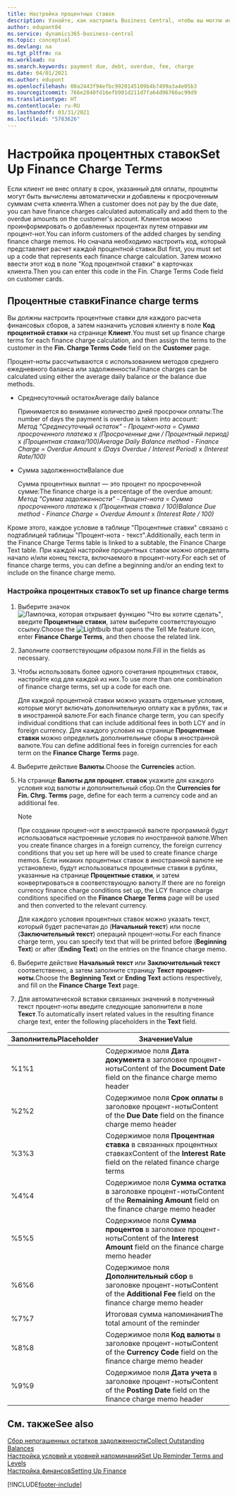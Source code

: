 ```yaml
---
title: Настройка процентных ставок
description: Узнайте, как настроить Business Central, чтобы вы могли информировать клиентов о дополнительных расходах, отправляя напоминания о финансовых расходах.
author: edupont04
ms.service: dynamics365-business-central
ms.topic: conceptual
ms.devlang: na
ms.tgt_pltfrm: na
ms.workload: na
ms.search.keywords: payment due, debt, overdue, fee, charge
ms.date: 04/01/2021
ms.author: edupont
ms.openlocfilehash: 08a2443f94efbc9920145109b4b7499a3a4e05b3
ms.sourcegitcommit: 766e2840fd16efb901d211d7fa64d96766ac99d9
ms.translationtype: HT
ms.contentlocale: ru-RU
ms.lasthandoff: 03/31/2021
ms.locfileid: "5783626"
---
```

# <a name="set-up-finance-charge-terms"></a><span data-ttu-id="3d2e6-103">Настройка процентных ставок</span><span class="sxs-lookup"><span data-stu-id="3d2e6-103">Set Up Finance Charge Terms</span></span>

<span data-ttu-id="3d2e6-104">Если клиент не внес оплату в срок, указанный для оплаты, проценты могут быть вычислены автоматически и добавлены к просроченным суммам счета клиента.</span><span class="sxs-lookup"><span data-stu-id="3d2e6-104">When a customer does not pay by the due date, you can have finance charges calculated automatically and add them to the overdue amounts on the customer's account.</span></span> <span data-ttu-id="3d2e6-105">Клиентов можно проинформировать о добавленных процентах путем отправки им процент-нот.</span><span class="sxs-lookup"><span data-stu-id="3d2e6-105">You can inform customers of the added charges by sending finance charge memos.</span></span> <span data-ttu-id="3d2e6-106">Но сначала необходимо настроить код, который представляет расчет каждой процентной ставки.</span><span class="sxs-lookup"><span data-stu-id="3d2e6-106">But first, you must set up a code that represents each finance charge calculation.</span></span> <span data-ttu-id="3d2e6-107">Затем можно ввести этот код в поле "Код процентной ставки" в карточках клиента.</span><span class="sxs-lookup"><span data-stu-id="3d2e6-107">Then you can enter this code in the Fin. Charge Terms Code field on customer cards.</span></span>  

## <a name="finance-charge-terms"></a><span data-ttu-id="3d2e6-108">Процентные ставки</span><span class="sxs-lookup"><span data-stu-id="3d2e6-108">Finance charge terms</span></span>

<span data-ttu-id="3d2e6-109">Вы должны настроить процентные ставки для каждого расчета финансовых сборов, а затем назначить условия клиенту в поле **Код процентной ставки** на странице **Клиент**.</span><span class="sxs-lookup"><span data-stu-id="3d2e6-109">You must set up finance charge terms for each finance charge calculation, and then assign the terms to the customer in the **Fin. Charge Terms Code** field on the **Customer** page.</span></span>

<span data-ttu-id="3d2e6-110">Процент-ноты рассчитываются с использованием методов среднего ежедневного баланса или задолженности.</span><span class="sxs-lookup"><span data-stu-id="3d2e6-110">Finance charges can be calculated using either the average daily balance or the balance due methods.</span></span>

* <span data-ttu-id="3d2e6-111">Среднесуточный остаток</span><span class="sxs-lookup"><span data-stu-id="3d2e6-111">Average daily balance</span></span>  
  
  <span data-ttu-id="3d2e6-112">Принимается во внимание количество дней просрочки оплаты:</span><span class="sxs-lookup"><span data-stu-id="3d2e6-112">The number of days the payment is overdue is taken into account:</span></span>  
  <span data-ttu-id="3d2e6-113">*Метод "Среднесуточный остаток"* - *Процент-нота* = *Сумма просроченного платежа* x *(Просроченные дни / Процентный период)* x *(Процентная ставка/100)*</span><span class="sxs-lookup"><span data-stu-id="3d2e6-113">*Average Daily Balance method* - *Finance Charge* = *Overdue Amount* x *(Days Overdue / Interest Period)* x *(Interest Rate/100)*</span></span>

* <span data-ttu-id="3d2e6-114">Сумма задолженности</span><span class="sxs-lookup"><span data-stu-id="3d2e6-114">Balance due</span></span>  
  
  <span data-ttu-id="3d2e6-115">Сумма процентных выплат — это процент по просроченной сумме:</span><span class="sxs-lookup"><span data-stu-id="3d2e6-115">The finance charge is a percentage of the overdue amount:</span></span>  
  <span data-ttu-id="3d2e6-116">*Метод "Сумма задолженности"* - *Процент-нота* = *Сумма просроченного платежа* x *(Процентная ставка / 100)*</span><span class="sxs-lookup"><span data-stu-id="3d2e6-116">*Balance Due method* - *Finance Charge* = *Overdue Amount* x *(Interest Rate / 100)*</span></span>

<span data-ttu-id="3d2e6-117">Кроме этого, каждое условие в таблице "Процентные ставки" связано с подтаблицей таблицы "Процент-нота - текст".</span><span class="sxs-lookup"><span data-stu-id="3d2e6-117">Additionally, each term in the Finance Charge Terms table is linked to a subtable, the Finance Charge Text table.</span></span> <span data-ttu-id="3d2e6-118">При каждой настройке процентных ставок можно определять начало и/или конец текста, включаемого в процент-ноту.</span><span class="sxs-lookup"><span data-stu-id="3d2e6-118">For each set of finance charge terms, you can define a beginning and/or an ending text to include on the finance charge memo.</span></span>

### <a name="to-set-up-finance-charge-terms"></a><span data-ttu-id="3d2e6-119">Настройка процентных ставок</span><span class="sxs-lookup"><span data-stu-id="3d2e6-119">To set up finance charge terms</span></span>

1. <span data-ttu-id="3d2e6-120">Выберите значок ![Лампочка, которая открывает функцию "Что вы хотите сделать"](media/ui-search/search_small.png "Что вы хотите сделать"), введите **Процентные ставки**, затем выберите соответствующую ссылку.</span><span class="sxs-lookup"><span data-stu-id="3d2e6-120">Choose the ![Lightbulb that opens the Tell Me feature](media/ui-search/search_small.png "Tell me what you want to do") icon, enter **Finance Charge Terms**, and then choose the related link.</span></span>  
2. <span data-ttu-id="3d2e6-121">Заполните соответствующим образом поля.</span><span class="sxs-lookup"><span data-stu-id="3d2e6-121">Fill in the fields as necessary.</span></span>
3. <span data-ttu-id="3d2e6-122">Чтобы использовать более одного сочетания процентных ставок, настройте код для каждой из них.</span><span class="sxs-lookup"><span data-stu-id="3d2e6-122">To use more than one combination of finance charge terms, set up a code for each one.</span></span>

    <span data-ttu-id="3d2e6-123">Для каждой процентной ставки можно указать отдельные условия, которые могут включать дополнительную оплату как в рублях, так и в иностранной валюте.</span><span class="sxs-lookup"><span data-stu-id="3d2e6-123">For each finance charge term, you can specify individual conditions that can include additional fees in both LCY and in foreign currency.</span></span> <span data-ttu-id="3d2e6-124">Для каждого условия на странице **Процентные ставки** можно определить дополнительные сборы в иностранной валюте.</span><span class="sxs-lookup"><span data-stu-id="3d2e6-124">You can define additional fees in foreign currencies for each term on the **Finance Charge Terms** page.</span></span>
4. <span data-ttu-id="3d2e6-125">Выберите действие **Валюты**.</span><span class="sxs-lookup"><span data-stu-id="3d2e6-125">Choose the **Currencies** action.</span></span>
5. <span data-ttu-id="3d2e6-126">На странице **Валюты для процент. ставок** укажите для каждого условия код валюты и дополнительный сбор.</span><span class="sxs-lookup"><span data-stu-id="3d2e6-126">On the **Currencies for Fin. Chrg. Terms** page, define for each term a currency code and an additional fee.</span></span>

    > [!NOTE]  
    > <span data-ttu-id="3d2e6-127">При создании процент-нот в иностранной валюте программой будут использоваться настроенные условия по иностранной валюте.</span><span class="sxs-lookup"><span data-stu-id="3d2e6-127">When you create finance charges in a foreign currency, the foreign currency conditions that you set up here will be used to create finance charge memos.</span></span> <span data-ttu-id="3d2e6-128">Если никаких процентных ставок в иностранной валюте не установлено, будут использоваться процентные ставки в рублях, указанные на странице **Процентные ставки**, и затем конвертироваться в соответствующую валюту.</span><span class="sxs-lookup"><span data-stu-id="3d2e6-128">If there are no foreign currency finance charge conditions set up, the LCY finance charge conditions specified on the **Finance Charge Terms** page will be used and then converted to the relevant currency.</span></span>

    <span data-ttu-id="3d2e6-129">Для каждого условия процентных ставок можно указать текст, который будет распечатан до (**Начальный текст**) или после (**Заключительный текст**) операций процент-ноты.</span><span class="sxs-lookup"><span data-stu-id="3d2e6-129">For each finance charge term, you can specify text that will be printed before (**Beginning Text**) or after (**Ending Text**) on the entries on the finance charge memo.</span></span>  
6. <span data-ttu-id="3d2e6-130">Выберите действие **Начальный текст** или **Заключительный текст** соответственно, а затем заполните страницу **Текст процент-ноты**.</span><span class="sxs-lookup"><span data-stu-id="3d2e6-130">Choose the **Beginning Text** or **Ending Text** actions respectively, and fill on the **Finance Charge Text** page.</span></span>
7. <span data-ttu-id="3d2e6-131">Для автоматической вставки связанных значений в полученный текст процент-ноты введите следующие заполнители в поле **Текст**.</span><span class="sxs-lookup"><span data-stu-id="3d2e6-131">To automatically insert related values in the resulting finance charge text, enter the following placeholders in the **Text** field.</span></span>

|<span data-ttu-id="3d2e6-132">Заполнитель</span><span class="sxs-lookup"><span data-stu-id="3d2e6-132">Placeholder</span></span>|<span data-ttu-id="3d2e6-133">Значение</span><span class="sxs-lookup"><span data-stu-id="3d2e6-133">Value</span></span>|  
|-----------------|-----------|  
|<span data-ttu-id="3d2e6-134">%1</span><span class="sxs-lookup"><span data-stu-id="3d2e6-134">%1</span></span>|<span data-ttu-id="3d2e6-135">Содержимое поля **Дата документа** в заголовке процент-ноты</span><span class="sxs-lookup"><span data-stu-id="3d2e6-135">Content of the **Document Date** field on the finance charge memo header</span></span>|  
|<span data-ttu-id="3d2e6-136">%2</span><span class="sxs-lookup"><span data-stu-id="3d2e6-136">%2</span></span>|<span data-ttu-id="3d2e6-137">Содержимое поля **Срок оплаты** в заголовке процент-ноты</span><span class="sxs-lookup"><span data-stu-id="3d2e6-137">Content of the **Due Date** field on the finance charge memo header</span></span>|  
|<span data-ttu-id="3d2e6-138">%3</span><span class="sxs-lookup"><span data-stu-id="3d2e6-138">%3</span></span>|<span data-ttu-id="3d2e6-139">Содержимое поля **Процентная ставка** в связанных процентных ставках</span><span class="sxs-lookup"><span data-stu-id="3d2e6-139">Content of the **Interest Rate** field on the related finance charge terms</span></span>|  
|<span data-ttu-id="3d2e6-140">%4</span><span class="sxs-lookup"><span data-stu-id="3d2e6-140">%4</span></span>|<span data-ttu-id="3d2e6-141">Содержимое поля **Сумма остатка** в заголовке процент-ноты</span><span class="sxs-lookup"><span data-stu-id="3d2e6-141">Content of the **Remaining Amount** field on the finance charge memo header</span></span>|  
|<span data-ttu-id="3d2e6-142">%5</span><span class="sxs-lookup"><span data-stu-id="3d2e6-142">%5</span></span>|<span data-ttu-id="3d2e6-143">Содержимое поля **Сумма процентов** в заголовке процент-ноты</span><span class="sxs-lookup"><span data-stu-id="3d2e6-143">Content of the **Interest Amount** field on the finance charge memo header</span></span>|  
|<span data-ttu-id="3d2e6-144">%6</span><span class="sxs-lookup"><span data-stu-id="3d2e6-144">%6</span></span>|<span data-ttu-id="3d2e6-145">Содержимое поля **Дополнительный сбор** в заголовке процент-ноты</span><span class="sxs-lookup"><span data-stu-id="3d2e6-145">Content of the **Additional Fee** field on the finance charge memo header</span></span>|  
|<span data-ttu-id="3d2e6-146">%7</span><span class="sxs-lookup"><span data-stu-id="3d2e6-146">%7</span></span>|<span data-ttu-id="3d2e6-147">Итоговая сумма напоминания</span><span class="sxs-lookup"><span data-stu-id="3d2e6-147">The total amount of the reminder</span></span>|  
|<span data-ttu-id="3d2e6-148">%8</span><span class="sxs-lookup"><span data-stu-id="3d2e6-148">%8</span></span>|<span data-ttu-id="3d2e6-149">Содержимое поля **Код валюты** в заголовке процент-ноты</span><span class="sxs-lookup"><span data-stu-id="3d2e6-149">Content of the **Currency Code** field on the finance charge memo header</span></span>|  
|<span data-ttu-id="3d2e6-150">%9</span><span class="sxs-lookup"><span data-stu-id="3d2e6-150">%9</span></span>|<span data-ttu-id="3d2e6-151">Содержимое поля **Дата учета** в заголовке процент-ноты</span><span class="sxs-lookup"><span data-stu-id="3d2e6-151">Content of the **Posting Date** field on the finance charge memo header</span></span>|  

## <a name="see-also"></a><span data-ttu-id="3d2e6-152">См. также</span><span class="sxs-lookup"><span data-stu-id="3d2e6-152">See also</span></span>

[<span data-ttu-id="3d2e6-153">Сбор непогашенных остатков задолженности</span><span class="sxs-lookup"><span data-stu-id="3d2e6-153">Collect Outstanding Balances</span></span>](receivables-collect-outstanding-balances.md)  
[<span data-ttu-id="3d2e6-154">Настройка условий и уровней напоминаний</span><span class="sxs-lookup"><span data-stu-id="3d2e6-154">Set Up Reminder Terms and Levels</span></span>](finance-setup-reminders.md)  
[<span data-ttu-id="3d2e6-155">Настройка финансов</span><span class="sxs-lookup"><span data-stu-id="3d2e6-155">Setting Up Finance</span></span>](finance-setup-finance.md)  


[!INCLUDE[footer-include](includes/footer-banner.md)]